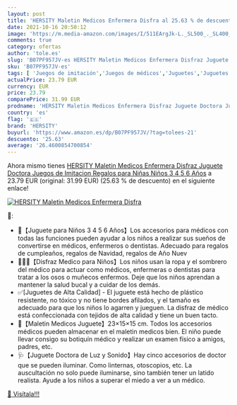 ```yaml
---
layout: post
title: 'HERSITY Maletin Medicos Enfermera Disfra al 25.63 % de descuento'
date: 2021-10-16 20:50:12
image: 'https://m.media-amazon.com/images/I/511EArgJk-L._SL500_._SL400_.jpg'
comments: true
category: ofertas
author: 'tole.es'
slug: 'B07PF957JV-es HERSITY Maletin Medicos Enfermera Disfraz Juguete Doctora...'
sku: 'B07PF957JV-es'
tags: [ 'Juegos de imitación','Juegos de médicos','Juguetes','Juguetes y juegos','hersity', ]
actualPrice: 23.79 EUR
currency: EUR
price: 23.79
comparePrice: 31.99 EUR
prodname: 'HERSITY Maletin Medicos Enfermera Disfraz Juguete Doctora Juegos de Imitacion Regalos para Niñas Niños 3 4 5 6 Años'
country: 'es'
flag: '🇪🇸'
brand: 'HERSITY'
buyurl: 'https://www.amazon.es/dp/B07PF957JV/?tag=tolees-21'
descuento: '25.63'
average: '26.4600854700854'
---
```


Ahora mismo tienes [HERSITY Maletin Medicos Enfermera Disfraz Juguete Doctora Juegos de Imitacion Regalos para Niñas Niños 3 4 5 6 Años](https://www.amazon.es/dp/B07PF957JV/?tag=tolees-21) a 23.79 EUR (original: 31.99 EUR) (25.63 %  de descuento) en el siguiente enlace!

[![HERSITY Maletin Medicos Enfermera Disfra](https://m.media-amazon.com/images/I/511EArgJk-L._SL500_._SL400_.jpg)](https://www.amazon.es/dp/B07PF957JV/?tag=tolees-21)

🔎:

- 🎁【Juguete para Niños 3 4 5 6 Años】Los accesorios para médicos con todas las funciones pueden ayudar a los niños a realizar sus sueños de convertirse en médicos, enfermeros o dentistas. Adecuado para regalos de cumpleaños, regalos de Navidad, regalos de Año Nuev
- 👩🏻‍⚕️【Disfraz Medico para Niños】Los niños usan la ropa y el sombrero del médico para actuar como médicos, enfermeras o dentistas para tratar a los osos o muñecos enfermos. Deje que los niños aprendan a mantener la salud bucal y a cuidar de los demás.
- ✅[Juguetes de Alta Calidad] - El juguete está hecho de plástico resistente, no tóxico y no tiene bordes afilados, y el tamaño es adecuado para que los niños lo agarren y jueguen. La disfraz de médico está confeccionada con tejidos de alta calidad y tiene un buen tacto.
- 🧰【Maletin Medicos Juguete】23×15×15 cm. Todos los accesorios médicos pueden almacenar en el maletin medicos bien. El niño puede llevar consigo su botiquín médico y realizar un examen físico a amigos, padres, etc.
- 🩺【Juguete Doctora de Luz y Sonido】Hay cinco accesorios de doctor que se pueden iluminar. Como linternas, otoscopios, etc. La auscultación no solo puede iluminarse, sino también tener un latido realista. Ayude a los niños a superar el miedo a ver a un médico.

[🛒 Visítala!!!](https://www.amazon.es/dp/B07PF957JV/?tag=tolees-21)
